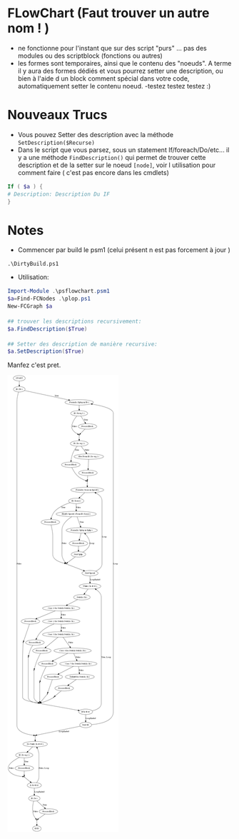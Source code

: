 # FLowChart (Faut trouver un autre nom ! )
- ne fonctionne pour l'instant que sur des script "purs" ... pas des modules ou des scriptblock (fonctions ou autres)
- les formes sont temporaires, ainsi que le contenu des "noeuds". A terme il y aura des formes dédiés et vous pourrez setter une description, ou bien à l'aide d un block comment spécial dans votre code, automatiquement setter le contenu noeud.
-testez testez testez :)

# Nouveaux Trucs
- Vous pouvez Setter des description avec la méthode `` SetDescription($Recurse)``
- Dans le script que vous parsez, sous un statement If/foreach/Do/etc... il y a une méthode ``FindDescription()`` qui permet de trouver cette description et de la setter sur le noeud ``[node]``, voir l utilisation pour comment faire ( c'est pas encore dans les cmdlets)
```powershell
If ( $a ) {
# Description: Description Du IF
}
```


# Notes
- Commencer par build le psm1 (celui présent n est pas forcement à jour )
```
.\DirtyBuild.ps1
```

- Utilisation:
```powershell
Import-Module .\psflowchart.psm1
$a=Find-FCNodes .\plop.ps1
New-FCGraph $a

## trouver les descriptions recursivement:
$a.FindDescription($True)

## Setter des description de manière recursive:
$a.SetDescription($True)
```
Manfez c'est pret.

![plopy](plop.png)
